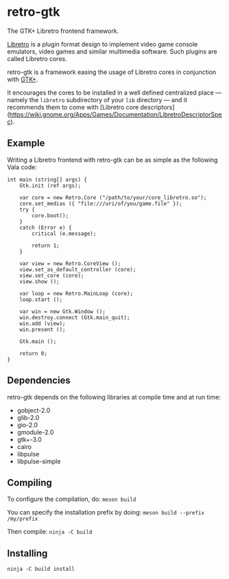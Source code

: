 # retro-gtk

The GTK+ Libretro frontend framework.

[Libretro](https://www.libretro.com/) is a plugin format design to implement
video game console emulators, video games and similar multimedia software. Such
plugins are called Libretro cores.

retro-gtk is a framework easing the usage of Libretro cores in conjunction with
[GTK+](https://www.gtk.org/).

It encourages the cores to be installed in a well defined centralized place —
namely the `libretro` subdirectory of your `lib` directory — and it recommends
them to come with [Libretro core descriptors]
(https://wiki.gnome.org/Apps/Games/Documentation/LibretroDescriptorSpec).

## Example

Writing a Libretro frontend with retro-gtk can be as simple as the following
Vala code:

```vala
int main (string[] args) {
    Gtk.init (ref args);

    var core = new Retro.Core ("/path/to/your/core_libretro.so");
    core.set_medias ({ "file:///uri/of/you/game.file" });
    try {
        core.boot();
    }
    catch (Error e) {
        critical (e.message);

        return 1;
    }

    var view = new Retro.CoreView ();
    view.set_as_default_controller (core);
    view.set_core (core);
    view.show ();

    var loop = new Retro.MainLoop (core);
    loop.start ();

    var win = new Gtk.Window ();
    win.destroy.connect (Gtk.main_quit);
    win.add (view);
    win.present ();

    Gtk.main ();

    return 0;
}
```

## Dependencies

retro-gtk depends on the following libraries at compile time and at run time:
- gobject-2.0
- glib-2.0
- gio-2.0
- gmodule-2.0
- gtk+-3.0
- cairo
- libpulse
- libpulse-simple

## Compiling

To configure the compilation, do:
`meson build`

You can specify the installation prefix by doing:
`meson build --prefix /my/prefix`

Then compile:
`ninja -C build`

## Installing

`ninja -C build install`
